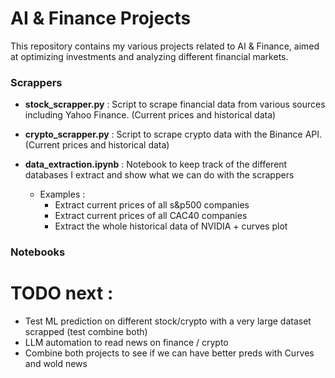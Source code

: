 # AI & Finance Projects

This repository contains my various projects related to AI & Finance, aimed at optimizing investments and analyzing different financial markets.

### Scrappers

- **stock_scrapper.py** : Script to scrape financial data from various sources including Yahoo Finance. (Current prices and historical data) 

- **crypto_scrapper.py** : Script to scrape crypto data with the Binance API. (Current prices and historical data)

- **data_extraction.ipynb** : Notebook to keep track of the different databases I extract and show what we can do with the scrappers
  - Examples :
    - Extract current prices of all s&p500 companies
    - Extract current prices of all CAC40 companies
    - Extract the whole historical data of NVIDIA + curves plot


### Notebooks


# TODO next :

- Test ML prediction on different stock/crypto with a very large dataset scrapped (test combine both)
- LLM automation to read news on finance / crypto
- Combine both projects to see if we can have better preds with Curves and wold news
